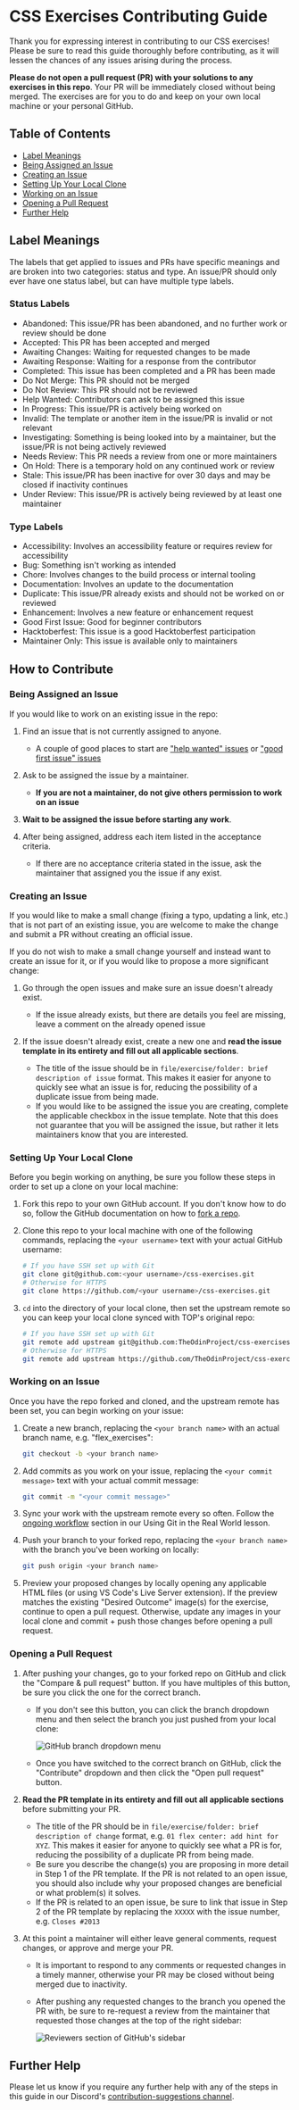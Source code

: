# CSS Exercises Contributing Guide

Thank you for expressing interest in contributing to our CSS exercises! Please be sure to read this guide thoroughly before contributing, as it will lessen the chances of any issues arising during the process.

**Please do not open a pull request (PR) with your solutions to any exercises in this repo**. Your PR will be immediately closed without being merged. The exercises are for you to do and keep on your own local machine or your personal GitHub.

## Table of Contents
* [Label Meanings](#label-meanings)
* [Being Assigned an Issue](#being-assigned-an-issue)
* [Creating an Issue](#creating-an-issue)
* [Setting Up Your Local Clone](#setting-up-your-local-clone)
* [Working on an Issue](#working-on-an-issue)
* [Opening a Pull Request](#opening-a-pull-request)
* [Further Help](#further-help)

## Label Meanings

The labels that get applied to issues and PRs have specific meanings and are broken into two categories: status and type. An issue/PR should only ever have one status label, but can have multiple type labels.

### Status Labels
* Abandoned: This issue/PR has been abandoned, and no further work or review should be done
* Accepted: This PR has been accepted and merged
* Awaiting Changes: Waiting for requested changes to be made
* Awaiting Response: Waiting for a response from the contributor
* Completed: This issue has been completed and a PR has been made
* Do Not Merge: This PR should not be merged
* Do Not Review: This PR should not be reviewed
* Help Wanted: Contributors can ask to be assigned this issue
* In Progress: This issue/PR is actively being worked on
* Invalid: The template or another item in the issue/PR is invalid or not relevant
* Investigating: Something is being looked into by a maintainer, but the issue/PR is not being actively reviewed
* Needs Review: This PR needs a review from one or more maintainers
* On Hold: There is a temporary hold on any continued work or review
* Stale: This issue/PR has been inactive for over 30 days and may be closed if inactivity continues
* Under Review: This issue/PR is actively being reviewed by at least one maintainer

### Type Labels
* Accessibility: Involves an accessibility feature or requires review for accessibility
* Bug: Something isn't working as intended
* Chore: Involves changes to the build process or internal tooling
* Documentation: Involves an update to the documentation
* Duplicate: This issue/PR already exists and should not be worked on or reviewed
* Enhancement: Involves a new feature or enhancement request
* Good First Issue: Good for beginner contributors
* Hacktoberfest: This issue is a good Hacktoberfest participation
* Maintainer Only: This issue is available only to maintainers

## How to Contribute

### Being Assigned an Issue

If you would like to work on an existing issue in the repo:

1) Find an issue that is not currently assigned to anyone.
    * A couple of good places to start are ["help wanted" issues](https://github.com/TheOdinProject/css-exercises/labels/Status%3A%20Help%20Wanted) or ["good first issue" issues](https://github.com/TheOdinProject/css-exercises/labels/Type%3A%20Good%20First%20Issue)

2) Ask to be assigned the issue by a maintainer.
    * **If you are not a maintainer, do not give others permission to work on an issue**

3) **Wait to be assigned the issue before starting any work**.

4) After being assigned, address each item listed in the acceptance criteria.
    * If there are no acceptance criteria stated in the issue, ask the maintainer that assigned you the issue if any exist.

### Creating an Issue

If you would like to make a small change (fixing a typo, updating a link, etc.) that is not part of an existing issue, you are welcome to make the change and submit a PR without creating an official issue.

If you do not wish to make a small change yourself and instead want to create an issue for it, or if you would like to propose a more significant change:

1. Go through the open issues and make sure an issue doesn't already exist.
    * If the issue already exists, but there are details you feel are missing, leave a comment on the already opened issue

2. If the issue doesn't already exist, create a new one and **read the issue template in its entirety and fill out all applicable sections**.
   * The title of the issue should be in `file/exercise/folder: brief description of issue` format. This makes it easier for anyone to quickly see what an issue is for, reducing the possibility of a duplicate issue from being made.
   * If you would like to be assigned the issue you are creating, complete the applicable checkbox in the issue template. Note that this does not guarantee that you will be assigned the issue, but rather it lets maintainers know that you are interested.

### Setting Up Your Local Clone

Before you begin working on anything, be sure you follow these steps in order to set up a clone on your local machine:

1. Fork this repo to your own GitHub account. If you don't know how to do so, follow the GitHub documentation on how to [fork a repo](https://docs.github.com/en/get-started/quickstart/fork-a-repo).

2. Clone this repo to your local machine with one of the following commands, replacing the `<your username>` text with your actual GitHub username:
    ```bash
    # If you have SSH set up with Git
    git clone git@github.com:<your username>/css-exercises.git
    # Otherwise for HTTPS
    git clone https://github.com/<your username>/css-exercises.git
    ```

3. `cd` into the directory of your local clone, then set the upstream remote so you can keep your local clone synced with TOP's original repo:
    ```bash
    # If you have SSH set up with Git
    git remote add upstream git@github.com:TheOdinProject/css-exercises.git
    # Otherwise for HTTPS
    git remote add upstream https://github.com/TheOdinProject/css-exercises.git
    ```

### Working on an Issue

Once you have the repo forked and cloned, and the upstream remote has been set, you can begin working on your issue:

1. Create a new branch, replacing the `<your branch name>` with an actual branch name, e.g. "flex_exercises":
    ```bash
    git checkout -b <your branch name>
    ```

2. Add commits as you work on your issue, replacing the `<your commit message>` text with your actual commit message:
   ```bash
   git commit -m "<your commit message>"
   ```

3. Sync your work with the upstream remote every so often. Follow the [ongoing workflow](https://www.theodinproject.com/paths/full-stack-ruby-on-rails/courses/ruby-programming/lessons/using-git-in-the-real-world#ongoing-workflow) section in our Using Git in the Real World lesson.

4. Push your branch to your forked repo, replacing the `<your branch name>` with the branch you've been working on locally:
    ```bash
    git push origin <your branch name>
    ```

5. Preview your proposed changes by locally opening any applicable HTML files (or using VS Code's Live Server extension). If the preview matches the existing "Desired Outcome" image(s) for the exercise, continue to open a pull request. Otherwise, update any images in your local clone and commit + push those changes before opening a pull request.

### Opening a Pull Request

1. After pushing your changes, go to your forked repo on GitHub and click the "Compare & pull request" button. If you have multiples of this button, be sure you click the one for the correct branch.
   * If you don't see this button, you can click the branch dropdown menu and then select the branch you just pushed from your local clone:
   
      ![GitHub branch dropdown menu](https://user-images.githubusercontent.com/70952936/150646139-bc080c64-db57-4776-8db1-6525b7b47be2.jpg)
   
   * Once you have switched to the correct branch on GitHub, click the "Contribute" dropdown and then click the "Open pull request" button.

2. **Read the PR template in its entirety and fill out all applicable sections** before submitting your PR.
   * The title of the PR should be in `file/exercise/folder: brief description of change` format, e.g. `01 flex center: add hint for XYZ`. This makes it easier for anyone to quickly see what a PR is for, reducing the possibility of a duplicate PR from being made.
   * Be sure you describe the change(s) you are proposing in more detail in Step 1 of the PR template. If the PR is not related to an open issue, you should also include why your proposed changes are beneficial or what problem(s) it solves.
   * If the PR is related to an open issue, be sure to link that issue in Step 2 of the PR template by replacing the `XXXXX` with the issue number, e.g. `Closes #2013` 

3. At this point a maintainer will either leave general comments, request changes, or approve and merge your PR.
   * It is important to respond to any comments or requested changes in a timely manner, otherwise your PR may be closed without being merged due to inactivity.
   * After pushing any requested changes to the branch you opened the PR with, be sure to re-request a review from the maintainer that requested those changes at the top of the right sidebar:

      ![Reviewers section of GitHub's sidebar](https://user-images.githubusercontent.com/70952936/150647064-4fdd59d1-82a4-4f18-894d-0e43a5ee0ffb.jpg)


## Further Help
Please let us know if you require any further help with any of the steps in this guide in our Discord's [contribution-suggestions channel](https://discordapp.com/channels/505093832157691914/540903304046182425).
